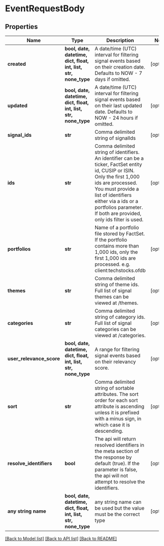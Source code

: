 # EventRequestBody


## Properties
Name | Type | Description | Notes
------------ | ------------- | ------------- | -------------
**created** | **bool, date, datetime, dict, float, int, list, str, none_type** | A date/time (UTC) interval for filtering signal events based on their creation date. Defaults to NOW - 7 days if omitted. | [optional] 
**updated** | **bool, date, datetime, dict, float, int, list, str, none_type** | A date/time (UTC) interval for filtering signal events based on their last updated date. Defaults to NOW - 24 hours if omitted. | [optional] 
**signal_ids** | **str** | Comma delimited string of signalIds | [optional] 
**ids** | **str** | Comma delimited string of identifiers. An identifier can be a ticker, FactSet entity id, CUSIP or ISIN. Only the first 1,000 ids are processed. You must provide a list of identifiers either via a ids or a portfolios parameter. If both are provided, only ids filter is used. | [optional] 
**portfolios** | **str** | Name of a portfolio file stored by FactSet. If the portfolio contains more than 1,000 ids, only the first 1,000 ids are processed. e.g. client:techstocks.ofdb | [optional] 
**themes** | **str** | Comma delimited string of theme ids. Full list of signal themes can be viewed at /themes. | [optional] 
**categories** | **str** | Comma delimited string of category ids. Full list of signal categories can be viewed at /categories. | [optional] 
**user_relevance_score** | **bool, date, datetime, dict, float, int, list, str, none_type** | A range for filtering signal events based on their relevancy score. | [optional] 
**sort** | **str** | Comma delimited string of sortable attributes. The sort order for each sort attribute is ascending unless it is prefixed with a minus sign, in which case it is descending. | [optional] 
**resolve_identifiers** | **bool** | The api will return resolved identifiers in the meta section of the response by default (true). If the parameter is false, the api will not attempt to resolve the identifiers. | [optional] 
**any string name** | **bool, date, datetime, dict, float, int, list, str, none_type** | any string name can be used but the value must be the correct type | [optional]

[[Back to Model list]](../README.md#documentation-for-models) [[Back to API list]](../README.md#documentation-for-api-endpoints) [[Back to README]](../README.md)


